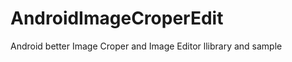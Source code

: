 AndroidImageCroperEdit
======================

Android better Image Croper and Image Editor llibrary and sample
